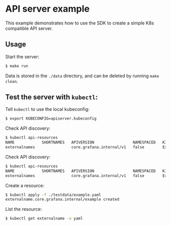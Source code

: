 # API server example

This example demonstrates how to use the SDK to create a simple K8s compatible API server.

## Usage

Start the server:

```sh
$ make run
```

Data is stored in the `./data` directory, and can be deleted by running `make clean`.

## Test the server with `kubectl`:

Tell `kubectl` to use the local kubeconfig:
```sh
$ export KUBECONFIG=apiserver.kubeconfig
```

Check API discovery:
```sh
$ kubectl api-resources
NAME            SHORTNAMES   APIVERSION                 NAMESPACED   KIND
externalnames                core.grafana.internal/v1   false        ExternalName
```

Check API discovery:
```sh
$ kubectl api-resources
NAME            SHORTNAMES   APIVERSION                 NAMESPACED   KIND
externalnames                core.grafana.internal/v1   false        ExternalName
```

Create a resource:
```sh
$ kubectl apply -f ./testdata/example.yaml 
externalname.core.grafana.internal/example created
```

List the resource:
```sh
$ kubectl get externalname -o yaml
```